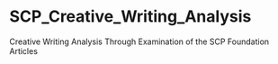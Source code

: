 # SCP_Creative_Writing_Analysis
Creative Writing Analysis Through Examination of the SCP Foundation Articles
